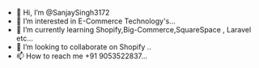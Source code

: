 - 👋 Hi, I’m @SanjaySingh3172
- 👀 I’m interested in E-Commerce Technology's...
- 🌱 I’m currently learning  Shopify,Big-Commerce,SquareSpace , Laravel etc...
- 💞️ I’m looking to collaborate on Shopify ..
- 📫 How to reach me +91 9053522837...

<!---
SanjaySingh3172/SanjaySingh3172 is a ✨ special ✨ repository because its `README.md` (this file) appears on your GitHub profile.
You can click the Preview link to take a look at your changes.
--->
